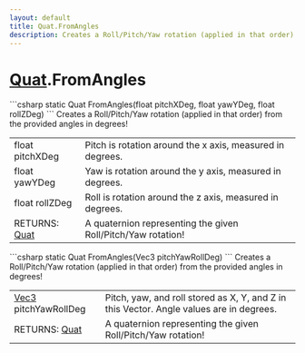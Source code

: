 ```yaml
---
layout: default
title: Quat.FromAngles
description: Creates a Roll/Pitch/Yaw rotation (applied in that order) from the provided angles in degrees!
---
```

# [Quat]({{site.url}}/Pages/Reference/Quat.html).FromAngles

<div class='signature' markdown='1'>
```csharp
static Quat FromAngles(float pitchXDeg, float yawYDeg, float rollZDeg)
```
Creates a Roll/Pitch/Yaw rotation (applied in that
order) from the provided angles in degrees!
</div>

|  |  |
|--|--|
|float pitchXDeg|Pitch is rotation around the x axis,             measured in degrees.|
|float yawYDeg|Yaw is rotation around the y axis, measured             in degrees.|
|float rollZDeg|Roll is rotation around the z axis,              measured in degrees.|
|RETURNS: [Quat]({{site.url}}/Pages/Reference/Quat.html)|A quaternion representing the given Roll/Pitch/Yaw rotation!|

<div class='signature' markdown='1'>
```csharp
static Quat FromAngles(Vec3 pitchYawRollDeg)
```
Creates a Roll/Pitch/Yaw rotation (applied in that
order) from the provided angles in degrees!
</div>

|  |  |
|--|--|
|[Vec3]({{site.url}}/Pages/Reference/Vec3.html) pitchYawRollDeg|Pitch, yaw, and roll stored as             X, Y, and Z in this Vector. Angle values are in degrees.|
|RETURNS: [Quat]({{site.url}}/Pages/Reference/Quat.html)|A quaternion representing the given Roll/Pitch/Yaw rotation!|




